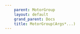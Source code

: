 ```yaml
---
    parent: MotorGroup
    layout: default
    grand_parent: Docs
    title: MotorGroup(Args*...)
---
```


